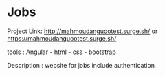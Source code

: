 # Jobs

Project Link: http://mahmoudanguootest.surge.sh/  or https://mahmoudanguootest.surge.sh/

tools : Angular - html - css - bootstrap

Description : website for jobs include authentication 
